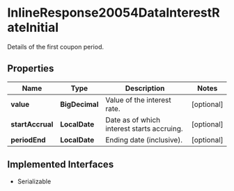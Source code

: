 

# InlineResponse20054DataInterestRateInitial

Details of the first coupon period.

## Properties

Name | Type | Description | Notes
------------ | ------------- | ------------- | -------------
**value** | **BigDecimal** | Value of the interest rate. |  [optional]
**startAccrual** | **LocalDate** | Date as of which interest starts accruing. |  [optional]
**periodEnd** | **LocalDate** | Ending date (inclusive). |  [optional]


## Implemented Interfaces

* Serializable


